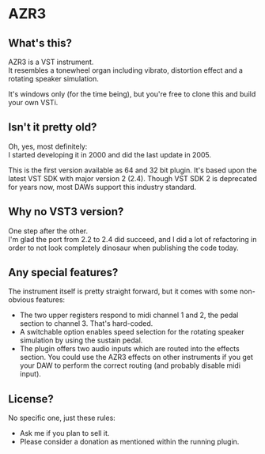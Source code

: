 # AZR3

## What's this?
AZR3 is a VST instrument.  
It resembles a tonewheel organ including vibrato, distortion effect and a rotating speaker simulation.

It's windows only (for the time being), but you're free to clone this and build your own VSTi.

## Isn't it pretty old?
Oh, yes, most definitely:  
I started developing it in 2000 and did the last update in 2005.

This is the first version available as 64 and 32 bit plugin. It's based upon
the latest VST SDK with major version 2 (2.4). Though VST SDK 2 is deprecated
for years now, most DAWs support this industry standard.

## Why no VST3 version?
One step after the other.  
I'm glad the port from 2.2 to 2.4 did succeed, and I did a lot of refactoring
in order to not look completely dinosaur when publishing the code today.

## Any special features?
The instrument itself is pretty straight forward, but it comes with some
non-obvious features:

- The two upper registers respond to midi channel 1 and 2, the pedal section to
channel 3. That's hard-coded.
- A switchable option enables speed selection for the rotating speaker simulation by using the sustain pedal.
- The plugin offers two audio inputs which are routed into the effects section.
You could use the AZR3 effects on other instruments if you get your DAW to
perform the correct routing (and probably disable midi input).


## License?
No specific one, just these rules:
- Ask me if you plan to sell it.
- Please consider a donation as mentioned within the running plugin.
